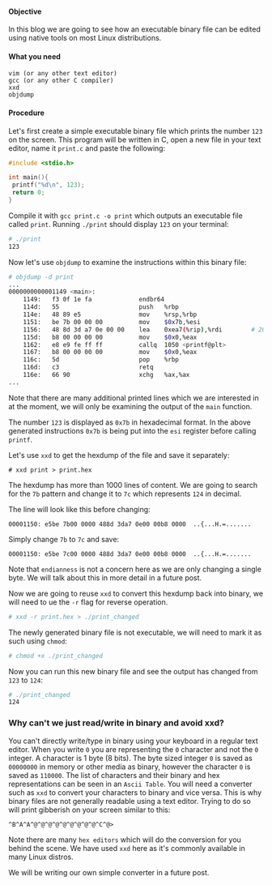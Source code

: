 #### Objective
In this blog we are going to see how an executable binary file can be edited using native tools on most Linux distributions.

#### What you need
```text
vim (or any other text editor)
gcc (or any other C compiler)
xxd
objdump
```

#### Procedure
Let's first create a simple executable binary file which prints the number `123` on the screen.
This program will be written in C, open a new file in your text editor, name it `print.c` and paste the following:
```c
#include <stdio.h>

int main(){
 printf("%d\n", 123);
 return 0;
}
```
Compile it with `gcc print.c -o print` which outputs an executable file called `print`.
Running `./print` should display `123` on your terminal:
```bash
# ./print
123
```

Now let's use `objdump` to examine the instructions within this binary file:
```bash
# objdump -d print
...
0000000000001149 <main>:
    1149:	f3 0f 1e fa          	endbr64 
    114d:	55                   	push   %rbp
    114e:	48 89 e5             	mov    %rsp,%rbp
    1151:	be 7b 00 00 00       	mov    $0x7b,%esi
    1156:	48 8d 3d a7 0e 00 00 	lea    0xea7(%rip),%rdi        # 2004 <_IO_stdin_used+0x4>
    115d:	b8 00 00 00 00       	mov    $0x0,%eax
    1162:	e8 e9 fe ff ff       	callq  1050 <printf@plt>
    1167:	b8 00 00 00 00       	mov    $0x0,%eax
    116c:	5d                   	pop    %rbp
    116d:	c3                   	retq   
    116e:	66 90                	xchg   %ax,%ax
...
```
Note that there are many additional printed lines which we are interested in at the moment, we will only be examining the output of the `main` function.

The number `123` is displayed as `0x7b` in hexadecimal format. In the above generated instructions `0x7b` is being put into the `esi` register
before calling `printf`.

Let's use `xxd` to get the hexdump of the file and save it separately:
```text
# xxd print > print.hex
```
The hexdump has more than 1000 lines of content. We are going to search for the `7b` pattern and change it to `7c` which represents `124` in decimal.

The line will look like this before changing:
```text
00001150: e5be 7b00 0000 488d 3da7 0e00 00b8 0000  ..{...H.=.......
```

Simply change `7b` to `7c` and save:
```text
00001150: e5be 7c00 0000 488d 3da7 0e00 00b8 0000  ..{...H.=.......
```

Note that `endianness` is not a concern here as we are only changing a single byte. We will talk about this in more detail in a future post.

Now we are going to reuse `xxd` to convert this hexdump back into binary, we will need to ue the `-r` flag for reverse operation.
```bash
# xxd -r print.hex > ./print_changed 
```

The newly generated binary file is not executable, we will need to mark it as such using `chmod`:
```bash
# chmod +x ./print_changed
```

Now you can run this new binary file and see the output has changed from `123` to `124`:
```bash
# ./print_changed 
124
```

### Why can't we just read/write in binary and avoid xxd?
You can't directly write/type in binary using your keyboard in a regular text editor. When you write `0` you are representing the `0` character and not the `0` integer.
A character is 1 byte (8 bits). The byte sized integer `0` is saved as `00000000` in memory or other media as binary, however the character `0` is
saved as `110000`. The list of characters and their binary and hex representations can be seen in an `Ascii Table`.
You will need a converter such as `xxd` to convert your characters to binary and vice versa. This is why binary files are not generally readable using a text editor. Trying to 
do so will print gibberish on your screen similar to this:
```text
^B^A^A^@^@^@^@^@^@^@^@^@^C^@>
```
Note there are many `hex editors` which will do the conversion for you behind the scene. We have used `xxd` here as it's commonly available in many
Linux distros.

We will be writing our own simple converter in a future post.

